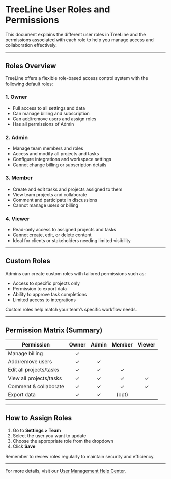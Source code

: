 # TreeLine User Roles and Permissions

This document explains the different user roles in TreeLine and the permissions associated with each role to help you manage access and collaboration effectively.

---

## Roles Overview

TreeLine offers a flexible role-based access control system with the following default roles:

### 1. Owner  
- Full access to all settings and data  
- Can manage billing and subscription  
- Can add/remove users and assign roles  
- Has all permissions of Admin

### 2. Admin  
- Manage team members and roles  
- Access and modify all projects and tasks  
- Configure integrations and workspace settings  
- Cannot change billing or subscription details

### 3. Member  
- Create and edit tasks and projects assigned to them  
- View team projects and collaborate  
- Comment and participate in discussions  
- Cannot manage users or billing

### 4. Viewer  
- Read-only access to assigned projects and tasks  
- Cannot create, edit, or delete content  
- Ideal for clients or stakeholders needing limited visibility

---

## Custom Roles

Admins can create custom roles with tailored permissions such as:

- Access to specific projects only  
- Permission to export data  
- Ability to approve task completions  
- Limited access to integrations

Custom roles help match your team’s specific workflow needs.

---

## Permission Matrix (Summary)

| Permission               | Owner | Admin | Member | Viewer |
|--------------------------|:-----:|:-----:|:------:|:------:|
| Manage billing           |   ✓   |       |        |        |
| Add/remove users         |   ✓   |   ✓   |        |        |
| Edit all projects/tasks  |   ✓   |   ✓   |   ✓    |        |
| View all projects/tasks  |   ✓   |   ✓   |   ✓    |   ✓    |
| Comment & collaborate    |   ✓   |   ✓   |   ✓    |   ✓    |
| Export data              |   ✓   |   ✓   | (opt)  |        |

---

## How to Assign Roles

1. Go to **Settings > Team**  
2. Select the user you want to update  
3. Choose the appropriate role from the dropdown  
4. Click **Save**

Remember to review roles regularly to maintain security and efficiency.

---

For more details, visit our [User Management Help Center](https://help.treeline.com/user-roles).

